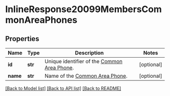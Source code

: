 # InlineResponse20099MembersCommonAreaPhones

## Properties
Name | Type | Description | Notes
------------ | ------------- | ------------- | -------------
**id** | **str** | Unique identifier of the [Common Area Phone](https://support.zoom.us/hc/en-us/articles/360028516231-Managing-Common-Area-Phones).  | [optional] 
**name** | **str** | Name of the [Common Area Phone](https://support.zoom.us/hc/en-us/articles/360028516231-Managing-Common-Area-Phones).  | [optional] 

[[Back to Model list]](../README.md#documentation-for-models) [[Back to API list]](../README.md#documentation-for-api-endpoints) [[Back to README]](../README.md)

